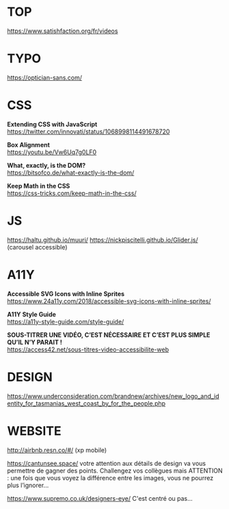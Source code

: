 # TOP

https://www.satishfaction.org/fr/videos


# TYPO

https://optician-sans.com/


# CSS

**Extending CSS with JavaScript**  
https://twitter.com/innovati/status/1068998114491678720

**Box Alignment**  
https://youtu.be/Vw6Uq7g0LF0

**What, exactly, is the DOM?**  
https://bitsofco.de/what-exactly-is-the-dom/

**Keep Math in the CSS**  
https://css-tricks.com/keep-math-in-the-css/


# JS 

https://haltu.github.io/muuri/
https://nickpiscitelli.github.io/Glider.js/ (carousel accessible)


# A11Y

**Accessible SVG Icons with Inline Sprites**  
https://www.24a11y.com/2018/accessible-svg-icons-with-inline-sprites/


**A11Y Style Guide**  
https://a11y-style-guide.com/style-guide/

**SOUS-TITRER UNE VIDÉO, C’EST NÉCESSAIRE ET C’EST PLUS SIMPLE QU’IL N’Y PARAIT !**  
https://access42.net/sous-titres-video-accessibilite-web


# DESIGN

https://www.underconsideration.com/brandnew/archives/new_logo_and_identity_for_tasmanias_west_coast_by_for_the_people.php


# WEBSITE 

http://airbnb.resn.co/#/ (xp mobile)

https://cantunsee.space/ votre attention aux détails de design va vous permettre de gagner des points. Challengez vos collègues mais ATTENTION : une fois que vous voyez la différence entre les images, vous ne pourrez plus l’ignorer...

https://www.supremo.co.uk/designers-eye/ C'est centré ou pas...




